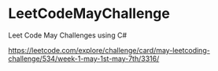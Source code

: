 # LeetCodeMayChallenge
Leet Code May Challenges using C#


https://leetcode.com/explore/challenge/card/may-leetcoding-challenge/534/week-1-may-1st-may-7th/3316/
